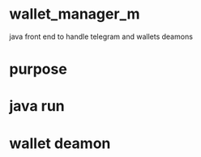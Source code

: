 # wallet_manager_m
java front end to handle telegram and wallets deamons


# purpose


# java run


# wallet deamon

 
